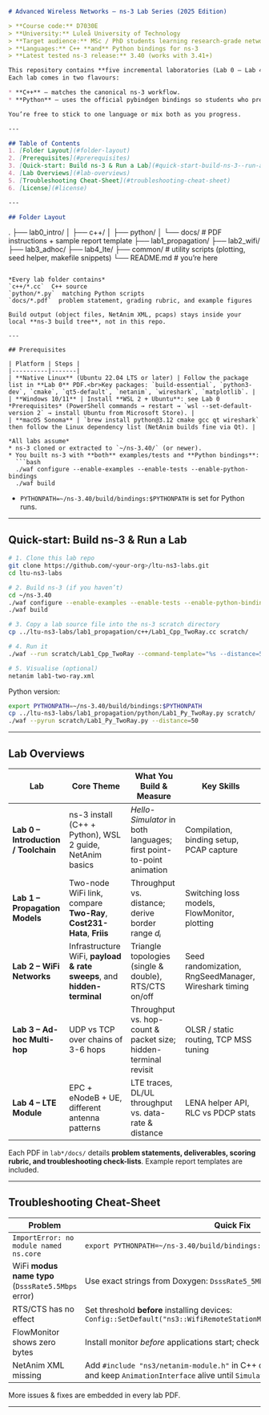 ```markdown
# Advanced Wireless Networks – ns-3 Lab Series (2025 Edition)

> **Course code:** D7030E    
> **University:** Luleå University of Technology  
> **Target audience:** MSc / PhD students learning research-grade network simulation  
> **Languages:** C++ **and** Python bindings for ns-3  
> **Latest tested ns-3 release:** 3.40 (works with 3.41+)

This repository contains **five incremental laboratories (Lab 0 – Lab 4)** designed to teach hands-on network-simulation skills with the **ns-3** discrete-event simulator.  
Each lab comes in two flavours:

* **C++** — matches the canonical ns-3 workflow.  
* **Python** — uses the official pybindgen bindings so students who prefer Python aren’t left behind.

You’re free to stick to one language or mix both as you progress.

---

## Table of Contents
1. [Folder Layout](#folder-layout)  
2. [Prerequisites](#prerequisites)  
3. [Quick-start: Build ns-3 & Run a Lab](#quick-start-build-ns-3--run-a-lab)  
4. [Lab Overviews](#lab-overviews)  
5. [Troubleshooting Cheat-Sheet](#troubleshooting-cheat-sheet)  
6. [License](#license)

---

## Folder Layout

```

.
├── lab0\_intro/
│   ├── c++/
│   ├── python/
│   └── docs/          # PDF instructions + sample report template
├── lab1\_propagation/
├── lab2\_wifi/
├── lab3\_adhoc/
├── lab4\_lte/
├── common/            # utility scripts (plotting, seed helper, makefile snippets)
└── README.md          # you’re here

````

*Every lab folder contains*  
`c++/*.cc`  C++ source  
`python/*.py`  matching Python scripts  
`docs/*.pdf`  problem statement, grading rubric, and example figures

Build output (object files, NetAnim XML, pcaps) stays inside your local **ns-3 build tree**, not in this repo.

---

## Prerequisites

| Platform | Steps |
|----------|-------|
| **Native Linux** (Ubuntu 22.04 LTS or later) | Follow the package list in **Lab 0** PDF.<br>Key packages: `build-essential`, `python3-dev`, `cmake`, `qt5-default`, `netanim`, `wireshark`, `matplotlib`. |
| **Windows 10/11** | Install **WSL 2 + Ubuntu**: see Lab 0 *Prerequisites* (PowerShell commands → restart → `wsl --set-default-version 2` → install Ubuntu from Microsoft Store). |
| **macOS Sonoma** | `brew install python@3.12 cmake gcc qt wireshark` then follow the Linux dependency list (NetAnim builds fine via Qt). |

*All labs assume*  
* ns-3 cloned or extracted to `~/ns-3.40/` (or newer).  
* You built ns-3 with **both** examples/tests and **Python bindings**:  
  ```bash
  ./waf configure --enable-examples --enable-tests --enable-python-bindings
  ./waf build
````

* `PYTHONPATH=~/ns-3.40/build/bindings:$PYTHONPATH` is set for Python runs.

---

## Quick-start: Build ns-3 & Run a Lab

```bash
# 1. Clone this lab repo
git clone https://github.com/<your-org>/ltu-ns3-labs.git
cd ltu-ns3-labs

# 2. Build ns-3 (if you haven’t)
cd ~/ns-3.40
./waf configure --enable-examples --enable-tests --enable-python-bindings
./waf build

# 3. Copy a lab source file into the ns-3 scratch directory
cp ../ltu-ns3-labs/lab1_propagation/c++/Lab1_Cpp_TwoRay.cc scratch/

# 4. Run it
./waf --run scratch/Lab1_Cpp_TwoRay --command-template="%s --distance=50"

# 5. Visualise (optional)
netanim lab1-two-ray.xml
```

Python version:

```bash
export PYTHONPATH=~/ns-3.40/build/bindings:$PYTHONPATH
cp ../ltu-ns3-labs/lab1_propagation/python/Lab1_Py_TwoRay.py scratch/
./waf --pyrun scratch/Lab1_Py_TwoRay.py --distance=50
```

---

## Lab Overviews

| Lab                                  | Core Theme                                                              | What You Build & Measure                                            | Key Skills                                           |
| ------------------------------------ | ----------------------------------------------------------------------- | ------------------------------------------------------------------- | ---------------------------------------------------- |
| **Lab 0 – Introduction / Toolchain** | ns-3 install (C++ + Python), WSL 2 guide, NetAnim basics                | *Hello-Simulator* in both languages; first point-to-point animation | Compilation, binding setup, PCAP capture             |
| **Lab 1 – Propagation Models**       | Two-node WiFi link, compare **Two-Ray**, **Cost231-Hata**, **Friis**    | Throughput vs. distance; derive border range *dᵢ*                   | Switching loss models, FlowMonitor, plotting         |
| **Lab 2 – WiFi Networks**            | Infrastructure WiFi, **payload & rate sweeps**, and **hidden-terminal** | Triangle topologies (single & double), RTS/CTS on/off               | Seed randomization, RngSeedManager, Wireshark timing |
| **Lab 3 – Ad-hoc Multi-hop**         | UDP vs TCP over chains of 3-6 hops                                      | Throughput vs. hop-count & packet size; hidden-terminal revisit     | OLSR / static routing, TCP MSS tuning                |
| **Lab 4 – LTE Module**               | EPC + eNodeB + UE, different antenna patterns                           | LTE traces, DL/UL throughput vs. data-rate & distance               | LENA helper API, RLC vs PDCP stats                   |

Each PDF in `lab*/docs/` details **problem statements, deliverables, scoring rubric, and troubleshooting check-lists**.  Example report templates are included.

---

## Troubleshooting Cheat-Sheet

| Problem                                            | Quick Fix                                                                                                                                       |
| -------------------------------------------------- | ----------------------------------------------------------------------------------------------------------------------------------------------- |
| `ImportError: no module named ns.core`             | `export PYTHONPATH=~/ns-3.40/build/bindings:$PYTHONPATH`                                                                                        |
| WiFi **modus name typo** (`DsssRate5.5Mbps` error) | Use exact strings from Doxygen: `DsssRate5_5Mbps`                                                                                               |
| RTS/CTS has no effect                              | Set threshold **before** installing devices:<br>`Config::SetDefault("ns3::WifiRemoteStationManager::RtsCtsThreshold","0")`                      |
| FlowMonitor shows zero bytes                       | Install monitor *before* applications start; check 5-tuple addresses/ports                                                                      |
| NetAnim XML missing                                | Add `#include "ns3/netanim-module.h"` in C++ or `import ns.netanim` in Python, and keep `AnimationInterface` alive until `Simulator::Destroy()` |

More issues & fixes are embedded in every lab PDF.

---
